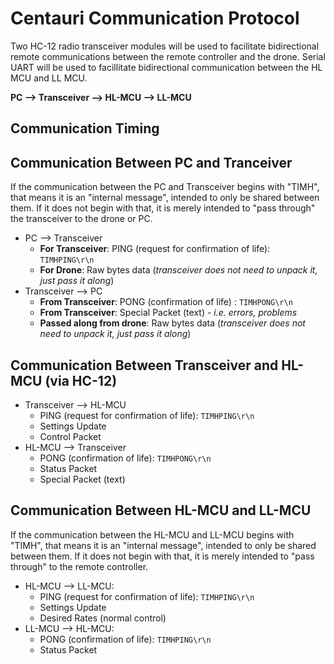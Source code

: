 # Centauri Communication Protocol
Two HC-12 radio transceiver modules will be used to facilitate bidirectional remote communications between the remote controller and the drone. Serial UART will be used to facillitate bidirectional communication between the HL MCU and LL MCU.

**PC --> Transceiver --> HL-MCU --> LL-MCU**

## Communication Timing

## Communication Between PC and Tranceiver
If the communication between the PC and Transceiver begins with "TIMH", that means it is an "internal message", intended to only be shared between them. If it does not begin with that, it is merely intended to "pass through" the transceiver to the drone or PC.

- PC --> Transceiver
    - **For Transceiver**: PING (request for confirmation of life): `TIMHPING\r\n`
    - **For Drone**: Raw bytes data (*transceiver does not need to unpack it, just pass it along*)
- Transceiver --> PC
    - **From Transceiver**: PONG (confirmation of life) : `TIMHPONG\r\n`
    - **From Transceiver**: Special Packet (text) - *i.e. errors, problems*
    - **Passed along from drone**: Raw bytes data (*transceiver does not need to unpack it, just pass it along*)

## Communication Between Transceiver and HL-MCU (via HC-12)
- Transceiver --> HL-MCU
    - PING (request for confirmation of life): `TIMHPING\r\n`
    - Settings Update
    - Control Packet
- HL-MCU --> Transceiver
    - PONG (confirmation of life): `TIMHPONG\r\n`
    - Status Packet
    - Special Packet (text) 
    
## Communication Between HL-MCU and LL-MCU
If the communication between the HL-MCU and LL-MCU begins with "TIMH", that means it is an "internal message", intended to only be shared between them. If it does not begin with that, it is merely intended to "pass through" to the remote controller.
- HL-MCU --> LL-MCU:
    - PING (request for confirmation of life): `TIMHPING\r\n`
    - Settings Update
    - Desired Rates (normal control)
- LL-MCU --> HL-MCU:
    - PONG (confirmation of life): `TIMHPING\r\n`
    - Status Packet
    